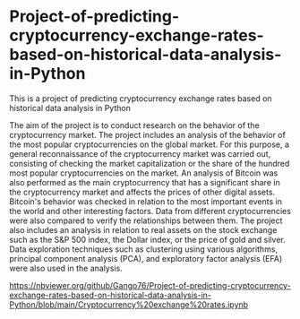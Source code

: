 # Project-of-predicting-cryptocurrency-exchange-rates-based-on-historical-data-analysis-in-Python
This is a project of predicting cryptocurrency exchange rates based on historical data analysis in Python

The aim of the project is to conduct research on the behavior of the cryptocurrency market. The project includes an analysis of the behavior of the most popular cryptocurrencies on the global market. For this purpose, a general reconnaissance of the cryptocurrency market was carried out, consisting of checking the market capitalization or the share of the hundred most popular cryptocurrencies on the market. An analysis of Bitcoin was also performed as the main cryptocurrency that has a significant share in the cryptocurrency market and affects the prices of other digital assets. Bitcoin's behavior was checked in relation to the most important events in the world and other interesting factors. Data from different cryptocurrencies were also compared to verify the relationships between them. The project also includes an analysis in relation to real assets on the stock exchange such as the S&P 500 index, the Dollar index, or the price of gold and silver. Data exploration techniques such as clustering using various algorithms, principal component analysis (PCA), and exploratory factor analysis (EFA) were also used in the analysis.

https://nbviewer.org/github/Gango76/Project-of-predicting-cryptocurrency-exchange-rates-based-on-historical-data-analysis-in-Python/blob/main/Cryptocurrency%20exchange%20rates.ipynb
